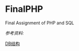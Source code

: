 # FinalPHP
Final Assignment of PHP and SQL 

*参考资料:*

[DB结构](https://blog.csdn.net/qq_62025468/article/details/126384777)

